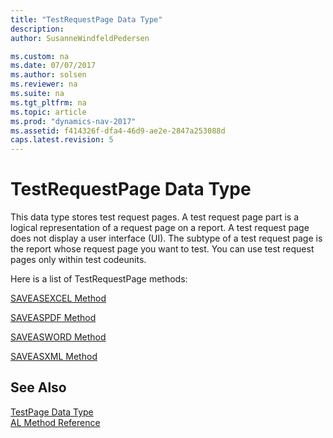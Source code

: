 ```yaml
---
title: "TestRequestPage Data Type"
description: 
author: SusanneWindfeldPedersen

ms.custom: na
ms.date: 07/07/2017
ms.author: solsen
ms.reviewer: na
ms.suite: na
ms.tgt_pltfrm: na
ms.topic: article
ms.prod: "dynamics-nav-2017"
ms.assetid: f414326f-dfa4-46d9-ae2e-2847a253088d
caps.latest.revision: 5
---
```

# TestRequestPage Data Type
This data type stores test request pages. A test request page part is a logical representation of a request page on a report. A test request page does not display a user interface (UI). The subtype of a test request page is the report whose request page you want to test.  You can use test request pages only within test codeunits.  

Here is a list of TestRequestPage methods:

[SAVEASEXCEL Method](../methods/devenv-saveasexcel-method-testrequestpage.md)

[SAVEASPDF Method](../methods/devenv-saveaspdf-method-testrequestpage.md)

[SAVEASWORD Method](../methods/devenv-saveasword-method-testrequestpage.md)

[SAVEASXML Method](../methods/devenv-saveasxml-method-testrequestpage.md)

## See Also  
[TestPage Data Type](devenv-testpage-data-type.md)  
[AL Method Reference](../methods/devenv-al-method-reference.md)  